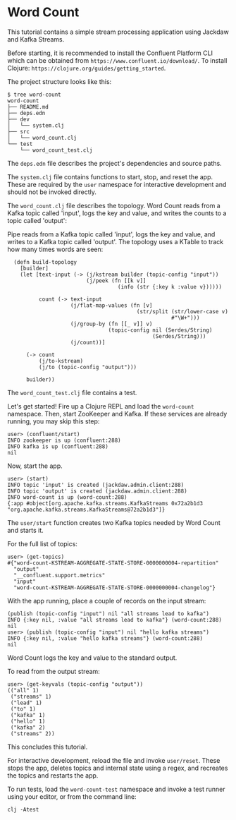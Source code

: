 # Word Count

This tutorial contains a simple stream processing application using Jackdaw and Kafka Streams.

Before starting, it is recommended to install the Confluent Platform CLI which can be obtained from `https://www.confluent.io/download/`. To install Clojure: `https://clojure.org/guides/getting_started`.

The project structure looks like this:
```
$ tree word-count
word-count
├── README.md
├── deps.edn
├── dev
│   └── system.clj
├── src
│   └── word_count.clj
└── test
    └── word_count_test.clj
```

The `deps.edn` file describes the project's dependencies and source paths.

The `system.clj` file contains functions to start, stop, and reset the app. These are required by the `user` namespace for interactive development and should not be invoked directly.

The `word_count.clj` file describes the topology. Word Count reads from a Kafka topic called 'input', logs the key and value, and writes the counts to a topic called 'output':

Pipe reads from a Kafka topic called 'input', logs the key and value, and writes to a Kafka topic called 'output'. The topology uses a KTable to track how many times words are seen:
```
  (defn build-topology
    [builder]
    (let [text-input (-> (j/kstream builder (topic-config "input"))
                         (j/peek (fn [[k v]]
                                   (info (str {:key k :value v})))))

          count (-> text-input
                    (j/flat-map-values (fn [v]
                                         (str/split (str/lower-case v)
                                                    #"\W+")))
                    (j/group-by (fn [[_ v]] v)
                                (topic-config nil (Serdes/String)
                                              (Serdes/String)))
                    (j/count))]

      (-> count
          (j/to-kstream)
          (j/to (topic-config "output")))

      builder))
```

The `word_count_test.clj` file contains a test.

Let's get started! Fire up a Clojure REPL and load the `word-count` namespace. Then, start ZooKeeper and Kafka. If these services are already running, you may skip this step:
```
user> (confluent/start)
INFO zookeeper is up (confluent:288)
INFO kafka is up (confluent:288)
nil
```

Now, start the app.
```
user> (start)
INFO topic 'input' is created (jackdaw.admin.client:288)
INFO topic 'output' is created (jackdaw.admin.client:288)
INFO word-count is up (word-count:288)
{:app #object[org.apache.kafka.streams.KafkaStreams 0x72a2b1d3 "org.apache.kafka.streams.KafkaStreams@72a2b1d3"]}
```

The `user/start` function creates two Kafka topics needed by Word Count and starts it.

For the full list of topics:
```
user> (get-topics)
#{"word-count-KSTREAM-AGGREGATE-STATE-STORE-0000000004-repartition"
  "output"
  "__confluent.support.metrics"
  "input"
  "word-count-KSTREAM-AGGREGATE-STATE-STORE-0000000004-changelog"}
```

With the app running, place a couple of records on the input stream:
```
(publish (topic-config "input") nil "all streams lead to kafka")
INFO {:key nil, :value "all streams lead to kafka"} (word-count:288)
nil
user> (publish (topic-config "input") nil "hello kafka streams")
INFO {:key nil, :value "hello kafka streams"} (word-count:288)
nil
```

Word Count logs the key and value to the standard output.

To read from the output stream:
```
user> (get-keyvals (topic-config "output"))
(("all" 1)
 ("streams" 1)
 ("lead" 1)
 ("to" 1)
 ("kafka" 1)
 ("hello" 1)
 ("kafka" 2)
 ("streams" 2))
```

This concludes this tutorial.

For interactive development, reload the file and invoke `user/reset`. These stops the app, deletes topics and internal state using a regex, and recreates the topics and restarts the app.

To run tests, load the `word-count-test` namespace and invoke a test runner using your editor, or from the command line:
```
clj -Atest
```
